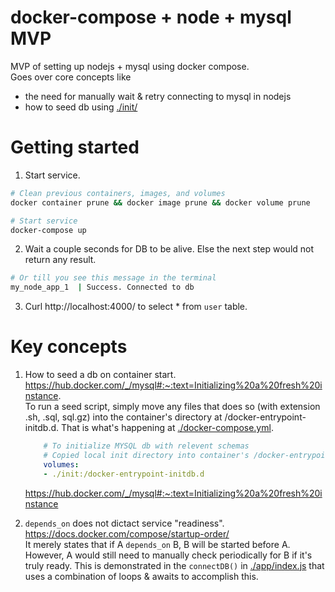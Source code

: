 # docker-compose + node + mysql MVP
MVP of setting up nodejs + mysql using docker compose.  
Goes over core concepts like
- the need for manually wait & retry connecting to mysql in nodejs
- how to seed db using [./init/](./init/)

# Getting started
1. Start service.
```bash
# Clean previous containers, images, and volumes
docker container prune && docker image prune && docker volume prune

# Start service
docker-compose up
```

2. Wait a couple seconds for DB to be alive. Else the next step would not return any result.
```bash
# Or till you see this message in the terminal
my_node_app_1  | Success. Connected to db
```

3. Curl http://localhost:4000/ to select * from `user` table.

# Key concepts
1. How to seed a db on container start. https://hub.docker.com/_/mysql#:~:text=Initializing%20a%20fresh%20instance.  
 To run a seed script, simply move any files that does so (with extension .sh, .sql, sql.gz) into the container's directory at /docker-entrypoint-initdb.d. That is what's happening at [./docker-compose.yml](./docker-compose.yml).
    ```yml
        # To initialize MYSQL db with relevent schemas
        # Copied local init directory into container's /docker-entrypoint-initdb.d directory
        volumes:
        - ./init:/docker-entrypoint-initdb.d
    ```
    https://hub.docker.com/_/mysql#:~:text=Initializing%20a%20fresh%20instance

2. `depends_on` does not dictact service "readiness".  
https://docs.docker.com/compose/startup-order/  
It merely states that if A `depends_on` B, B will be started before A. However, A would still need to manually check periodically for B if it's truly ready. This is demonstrated in the `connectDB()` in [./app/index.js](./app/index.js) that uses a combination of loops & awaits to accomplish this.